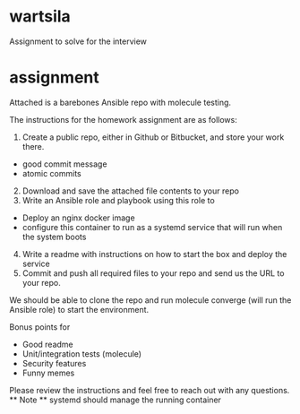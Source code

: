 # wartsila
Assignment to solve for the interview

# assignment
Attached is a barebones Ansible repo with molecule testing.   

The instructions for the homework assignment are as follows:

1. Create a public repo, either in Github or Bitbucket, and store your work there.
  * good commit message
  * atomic commits
2. Download and save the attached file contents to your repo
3. Write an Ansible role and playbook using this role to
  * Deploy an nginx docker image
  * configure this container to run as a systemd service that will run when the system boots
4. Write a readme with instructions on how to start the box and deploy the service
5. Commit and push all required files to your repo and send us the URL to your repo.

We should be able to clone the repo and run molecule converge (will run the Ansible role) to start the environment.

Bonus points for
* Good readme
* Unit/integration tests (molecule)
* Security features
* Funny memes

Please review the instructions and feel free to reach out with any questions.   
** Note ** systemd should manage the running container

